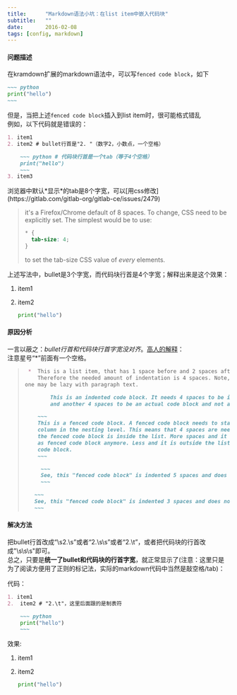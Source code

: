 ```yaml
---
title:      "Markdown语法小坑：在list item中嵌入代码块"
subtitle:   ""
date:       2016-02-08
tags: [config, markdown]
---
```


#### 问题描述
在kramdown扩展的markdown语法中，可以写`fenced code block`，如下

~~~~ markdown
~~~ python
print("hello")
~~~
~~~~

但是，当把上述`fenced code block`插入到list item时，很可能格式错乱  
例如，以下代码就是错误的：

~~~~ markdown
1. item1
2. item2 # bullet行首是"2. "（数字2，小数点，一个空格）

	~~~ python # 代码块行首是一个tab（等于4个空格）
	print("hello")
	~~~
3. item3
~~~~

<div class="note" markdown="1">
浏览器中默认*显示*的tab是8个字宽，可以[用css修改](https://gitlab.com/gitlab-org/gitlab-ce/issues/2479)

> it's a Firefox/Chrome default of 8 spaces. To change, CSS need to be explicitly set. The simplest would be to use:
> 
> ~~~ css
> * {
> 	tab-size: 4;
> }
> ~~~
> to set the tab-size CSS value of *every* elements.
</div>

上述写法中，bullet是3个字宽，而代码块行首是4个字宽；解释出来是这个效果：

1. item1
2. item2

	~~~ python
	print("hello")
	~~~


#### 原因分析
一言以蔽之：*bullet行首和代码块行首字宽没对齐*。[高人的解释](https://github.com/gettalong/kramdown/issues/123#issuecomment-52278780)：  
注意星号“*”前面有一个空格。

> ~~~~ markdown
>  *  This is a list item, that has 1 space before and 2 spaces after the line marker.
>     Therefore the needed amount of indentation is 4 spaces. Note, however, that
> one may be lazy with paragraph text.
> 
>         This is an indented code block. It needs 4 spaces to be inside the list
>         and another 4 spaces to be an actual code block and not a paragraph.
> 
>     ~~~
>     This is a fenced code block. A fenced code block needs to start at the first
>     column in the nesting level. This means that 4 spaces are needed so that
>     the fenced code block is inside the list. More spaces and it is not recognized
>     as fenced code block anymore. Less and it is outside the list and also not a
>     code block.
>     ~~~
> 
>      ~~~
>      See, this "fenced code block" is indented 5 spaces and does not work.
>      ~~~
> 
>    ~~~
>    See, this "fenced code block" is indented 3 spaces and does not work.
>    ~~~
> ~~~~


#### 解决方法
把bullet行首改成“\s2.\s”或者“2.\s\s”或者“2.\t”，或者把代码块的行首改成"\s\s\s"即可。  
总之，只要是**统一了bullet和代码块的行首字宽**，就正常显示了(注意：这里只是为了阅读方便用了正则的标记法，实际的markdown代码中当然是敲空格/tab)：

代码：

~~~~ markdown
1. item1
2.	item2 # "2.\t"，这里后面跟的是制表符

	~~~ python
	print("hello")
	~~~
~~~~

效果:

1. item1
2.	item2

	~~~ python
	print("hello")
	~~~
